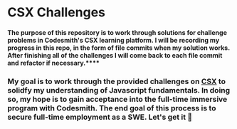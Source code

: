 # CSX Challenges 
#### The purpose of this repository is to work through solutions for challenge problems in Codesmith's CSX learning platform. I will be recording my progress in this repo, in the form of file commits when my solution works. After finishing all of the challenges I will come back to each file commit and refactor if necessary.**** 

### My goal is to work through the provided challenges on [CSX](https://csx.codesmith.io/home) to solidfy my understanding of Javascript fundamentals. In doing so, my hope is to gain acceptance into the full-time immersive program with Codesmith. The end goal of this process is to secure full-time employment as a SWE. Let's get it 🚀 
